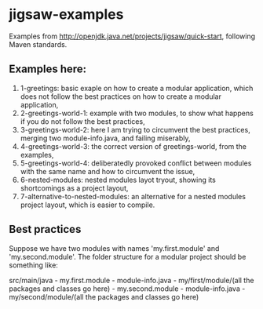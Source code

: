 # jigsaw-examples

Examples from http://openjdk.java.net/projects/jigsaw/quick-start, following Maven standards.

## Examples here:

1. 1-greetings: basic exaple on how to create a modular application, which does not follow the best practices on how to create a modular application,
2. 2-greetings-world-1: example with two modules, to show what happens if you do not follow the best practices,
3. 3-greetings-world-2: here I am trying to circumvent the best practices, merging two module-info.java, and failing miserably,
4. 4-greetings-world-3: the correct version of greetings-world, from the examples,
5. 5-greetings-world-4: deliberatedly provoked conflict between modules with the same name and how to circumvent the issue,
6. 6-nested-modules: nested modules layot tryout, showing its shortcomings as a project layout,
7. 7-alternative-to-nested-modules: an alternative for a nested modules project layout, which is easier to compile.

## Best practices

Suppose we have two modules with names 'my.first.module' and 'my.second.module'.
The folder structure for a modular project should be something like:

src/main/java
    - my.first.module
        - module-info.java
        - my/first/module/(all the packages and classes go here)
    - my.second.module
        - module-info.java
        - my/second/module/(all the packages and classes go here)
